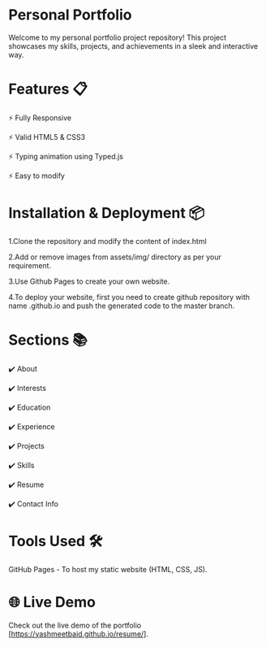 # Personal Portfolio
Welcome to my personal portfolio project repository! This project showcases my skills, projects, and achievements in a sleek and interactive way.

# Features 📋
⚡️ Fully Responsive

⚡️ Valid HTML5 & CSS3

⚡️ Typing animation using Typed.js

⚡️ Easy to modify

# Installation & Deployment 📦
1.Clone the repository and modify the content of index.html

2.Add or remove images from assets/img/ directory as per your requirement.

3.Use Github Pages to create your own website.

4.To deploy your website, first you need to create github repository with name <your-github-username>.github.io and push the generated code to the master branch.

# Sections 📚
✔️ About

✔️ Interests

✔️ Education

✔️ Experience

✔️ Projects

✔️ Skills

✔️ Resume

✔️ Contact Info

# Tools Used 🛠️
GitHub Pages - To host my static website (HTML, CSS, JS).

# 🌐 Live Demo

Check out the live demo of the portfolio [https://yashmeetbaid.github.io/resume/].
